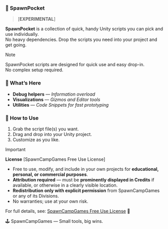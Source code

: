 ### 🧰 SpawnPocket
> [**EXPERIMENTAL**] 

**SpawnPocket** is a collection of quick, handy Unity scripts you can pick and use individually.  
No heavy dependencies. Drop the scripts you need into your project and get going.

> [!NOTE]  
> SpawnPocket scripts are designed for quick use and easy drop-in.  
> No complex setup required.

### 🔎 What’s Here
- **Debug helpers** — *Information overload*
- **Visualizations** — *Gizmos and Editor tools*  
- **Utilities** — *Code Snippets for fast prototyping*  

### 📓 How to Use
1. Grab the script file(s) you want.  
2. Drag and drop into your Unity project.  
3. Customize as you like.

> [!IMPORTANT]
> **License**  [SpawnCampGames Free Use License]  
> - Free to use, modify, and include in your own projects for **educational, personal, or commercial purposes**.  
> - **Attribution required** — must be **prominently displayed in Credits** if available, or otherwise in a clearly visible location.  
> - **Redistribution only with explicit permission** from SpawnCampGames or any of its Divisions.
> - No warranties; use at your own risk.
> 
> For full details, see: [SpawnCampGames Free Use License](./LICENSE.md) 📄

🕹️ SpawnCampGames — Small tools, big wins.
